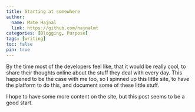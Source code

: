 ```yaml
---
title: Starting at somewhere
author:
  name: Mate Hajnal
  link: https://github.com/hajnalmt
categories: [Blogging, Purpose]
tags: [writing]
toc: false
pin: true
---
```


By the time most of the developers feel like, that it would be really cool, to share their thoughts online about the stuff they deal with every day.
This happened to be the case with me too, so I spinned up this little site, to have the platform to do this, and document some of these little stuff.

I hope to have some more content on the site, but this post seems to be a good start.
